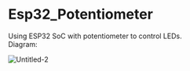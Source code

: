 # Esp32_Potentiometer
Using ESP32 SoC with potentiometer to control LEDs. <br>
Diagram: <br>

![Untitled-2](https://user-images.githubusercontent.com/84715134/150985374-d423ecc7-2930-4534-86d2-61ed11e36d29.svg)
